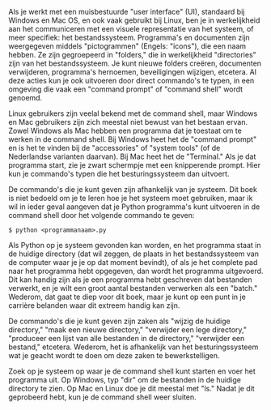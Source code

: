 Als je werkt met een muisbestuurde "user interface" (UI), standaard bij
Windows en Mac OS, en ook vaak gebruikt bij Linux, ben je in
werkelijkheid aan het communiceren met een visuele representatie van het
systeem, of meer specifiek: het bestandssysteem. Programma's en
documenten zijn weergegeven middels "pictogrammen" (Engels: "icons"),
die een naam hebben. Ze zijn gegroepeerd in "folders," die in
werkelijkheid "directories" zijn van het bestandssysteem. Je kunt nieuwe
folders creëren, documenten verwijderen, programma's hernoemen,
beveiligingen wijzigen, etcetera. Al deze acties kun je ook uitvoeren
door direct commando's te typen, in een omgeving die vaak een "command
prompt" of "command shell" wordt genoemd.

Linux gebruikers zijn veelal bekend met de command shell, maar Windows
en Mac gebruikers zijn zich meestal niet bewust van het bestaan ervan.
Zowel Windows als Mac hebben een programma dat je toestaat om te werken
in de command shell. Bij Windows heet het de "command prompt" en is het
te vinden bij de "accessories" of "system tools" (of de Nederlandse
varianten daarvan). Bij Mac heet het de "Terminal." Als je dat programma
start, zie je zwart schermpje met een knipperende prompt. Hier kun je
commando's typen die het besturingssysteem dan uitvoert.

De commando's die je kunt geven zijn afhankelijk van je systeem. Dit
boek is niet bedoeld om je te leren hoe je het systeem moet gebruiken,
maar ik wil in ieder geval aangeven dat je Python programma's kunt
uitvoeren in de command shell door het volgende commando te geven:

```console?lang=bash&prompt=$
$ python <programmanaam>.py
```

Als Python op je systeem gevonden kan worden, en het programma staat in
de huidige directory (dat wil zeggen, de plaats in het bestandssysteem
van de computer waar je je op dat moment bevindt), of als je het
complete pad naar het programma hebt opgegeven, dan wordt het programma
uitgevoerd. Dit kan handig zijn als je een programma hebt geschreven dat
bestanden verwerkt, en je wilt een groot aantal bestanden verwerken als
een "batch." Wederom, dat gaat te diep voor dit boek, maar je kunt op
een punt in je carrière belanden waar dit extreem handig kan zijn.

De commando's die je kunt geven zijn zaken als "wijzig de huidige
directory," "maak een nieuwe directory," "verwijder een lege directory,"
"produceer een lijst van alle bestanden in de directory," "verwijder een
bestand," etcetera. Wederom, het is afhankelijk van het
besturingssysteem wat je geacht wordt te doen om deze zaken te
bewerkstelligen.

Zoek op je systeem op waar je de command shell kunt starten en voer het
programma uit. Op Windows, typ "dir" om de bestanden in de huidige
directory te zien. Op Mac en Linux doe je dit meestal met "ls." Nadat je
dit geprobeerd hebt, kun je de command shell weer sluiten.
